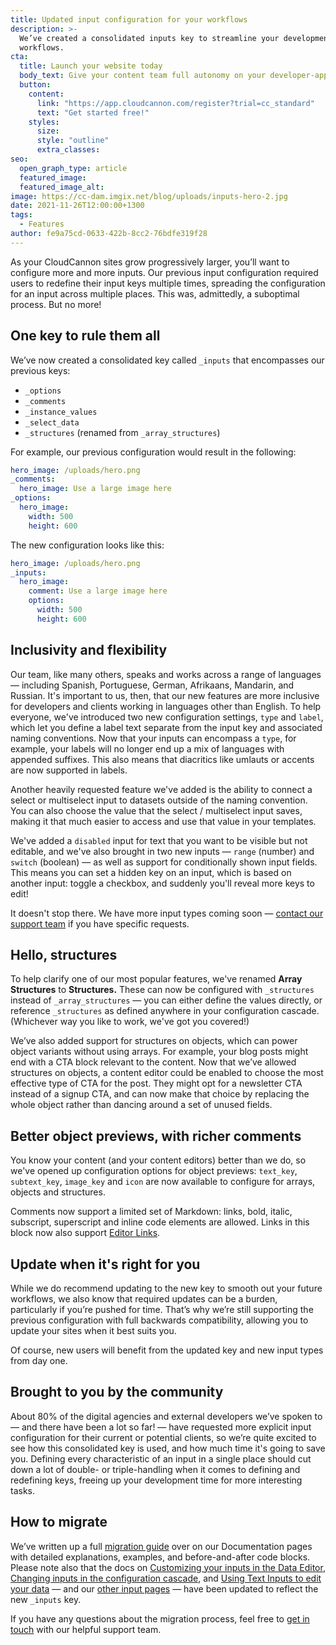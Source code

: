 ```yaml
---
title: Updated input configuration for your workflows
description: >-
  We’ve created a consolidated inputs key to streamline your development
  workflows.
cta:
  title: Launch your website today
  body_text: Give your content team full autonomy on your developer-approved tech stack with CloudCannon.
  button:
    content: 
      link: "https://app.cloudcannon.com/register?trial=cc_standard"
      text: "Get started free!"
    styles:
      size:
      style: "outline"
      extra_classes:
seo:
  open_graph_type: article
  featured_image:
  featured_image_alt:
image: https://cc-dam.imgix.net/blog/uploads/inputs-hero-2.jpg
date: 2021-11-26T12:00:00+1300
tags:
  - Features
author: fe9a75cd-0633-422b-8cc2-76bdfe319f28
---
```

As your CloudCannon sites grow progressively larger, you’ll want to configure more and more inputs. Our previous input configuration required users to redefine their input keys multiple times, spreading the configuration for an input across multiple places. This was, admittedly, a suboptimal process. But no more\!

## One key to rule them all

We’ve now created a consolidated key called `_inputs` that encompasses our previous keys:

* `_options`
* `_comments`
* `_instance_values`
* `_select_data`
* `_structures` (renamed from `_array_structures`)

For example, our previous configuration would result in the following:

```yaml
hero_image: /uploads/hero.png
_comments:
  hero_image: Use a large image here
_options:
  hero_image:
    width: 500
    height: 600
```

The new configuration looks like this:

```yaml
hero_image: /uploads/hero.png
_inputs:
  hero_image:
    comment: Use a large image here
    options:
      width: 500
      height: 600
```

## Inclusivity and flexibility

Our team, like many others, speaks and works across a range of languages — including Spanish, Portuguese, German, Afrikaans, Mandarin, and Russian. It's important to us, then, that our new features are more inclusive for developers and clients working in languages other than English. To help everyone, we've introduced two new configuration settings, `type` and `label`, which let you define a label text separate from the input key and associated naming conventions. Now that your inputs can encompass a `type`, for example, your labels will no longer end up a mix of languages with appended suffixes. This also means that diacritics like umlauts or accents are now supported in labels.

Another heavily requested feature we've added is the ability to connect a select or multiselect input to datasets outside of the naming convention. You can also choose the value that the select / multiselect input saves, making it that much easier to access and use that value in your templates.

We've added a `disabled` input for text that you want to be visible but not editable, and we've also brought in two new inputs — `range` (number) and `switch` (boolean) — as well as support for conditionally shown input fields. This means you can set a hidden key on an input, which is based on another input: toggle a checkbox, and suddenly you'll reveal more keys to edit\!

It doesn't stop there. We have more input types coming soon — [contact our support team](https://cloudcannon.com/documentation/support/) if you have specific requests.

## Hello, structures

To help clarify one of our most popular features, we've renamed **Array Structures** to **Structures.** These can now be configured with `_structures` instead of `_array_structures` — you can either define the values directly, or reference `_structures` as defined anywhere in your configuration cascade. (Whichever way you like to work, we've got you covered\!)

We’ve also added support for structures on objects, which can power object variants without using arrays. For example, your blog posts might end with a CTA block relevant to the content. Now that we’ve allowed structures on objects, a content editor could be enabled to choose the most effective type of CTA for the post. They might opt for a newsletter CTA instead of a signup CTA, and can now make that choice by replacing the whole object rather than dancing around a set of unused fields.

## Better object previews, with richer comments

You know your content (and your content editors) better than we do, so we've opened up configuration options for object previews: `text_key`, `subtext_key`, `image_key` and `icon` are now available to configure for arrays, objects and structures.

Comments now support a limited set of Markdown: links, bold, italic, subscript, superscript and inline code elements are allowed. Links in this block now also support [Editor Links](https://cloudcannon.com/documentation/articles/extending-in-app-navigation-with-editor-links/).

## Update when it's right for you

While we do recommend updating to the new key to smooth out your future workflows, we also know that required updates can be a burden, particularly if you’re pushed for time. That’s why we’re still supporting the previous configuration with full backwards compatibility, allowing you to update your sites when it best suits you.

Of course, new users will benefit from the updated key and new input types from day one.

## Brought to you by the community

About 80% of the digital agencies and external developers we’ve spoken to — and there have been a lot so far\! — have requested more explicit input configuration for their current or potential clients, so we’re quite excited to see how this consolidated key is used, and how much time it's going to save you. Defining every characteristic of an input in a single place should cut down a lot of double- or triple-handling when it comes to defining and redefining keys, freeing up your development time for more interesting tasks.

## How to migrate

We’ve written up a full [migration guide](https://cloudcannon.com/documentation/articles/migrating-to-input-configuration/) over on our Documentation pages with detailed explanations, examples, and before-and-after code blocks. Please note also that the docs on [Customizing your inputs in the Data Editor](https://cloudcannon.com/documentation/articles/how-to-choose-what-input-is-used-in-the-data-editor/), [Changing inputs in the configuration cascade](https://cloudcannon.com/documentation/articles/using-the-configuration-cascade/), and [Using Text Inputs to edit your data](https://cloudcannon.com/documentation/articles/using-text-inputs-to-edit-your-data/) — and our [other input pages](https://cloudcannon.com/search/?b=Documentation&amp;q=inputs) — have been updated to reflect the new `_inputs` key.

If you have any questions about the migration process, feel free to [get in touch](https://cloudcannon.com/documentation/support/) with our helpful support team.
